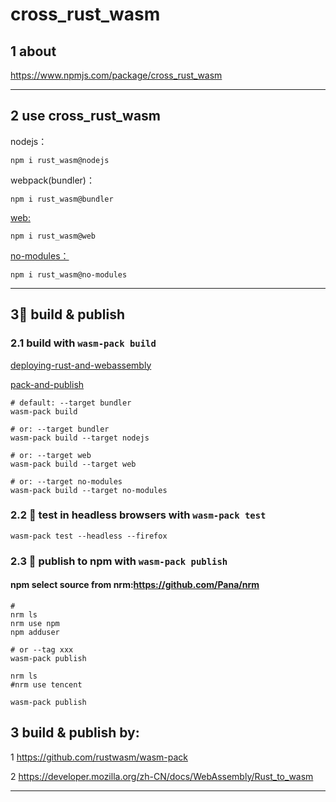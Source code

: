 # cross_rust_wasm
## 1 about

https://www.npmjs.com/package/cross_rust_wasm

---

## 2 use cross_rust_wasm
nodejs：
```shell
npm i rust_wasm@nodejs
```

webpack(bundler)：
```shell
npm i rust_wasm@bundler
```

[web:](https://rustwasm.github.io/docs/wasm-bindgen/examples/without-a-bundler.html)
```shell
npm i rust_wasm@web
```
[no-modules：](https://rustwasm.github.io/docs/wasm-bindgen/examples/without-a-bundler.html)
```shell
npm i rust_wasm@no-modules
```

---

## 3🚴 build & publish
### 2.1 build with `wasm-pack build`

[deploying-rust-and-webassembly](https://rustwasm.github.io/docs/wasm-bindgen/reference/deployment.html)

[pack-and-publish](https://rustwasm.github.io/wasm-pack/book/commands/pack-and-publish.html)
```
# default: --target bundler
wasm-pack build

# or: --target bundler
wasm-pack build --target nodejs

# or: --target web
wasm-pack build --target web

# or: --target no-modules
wasm-pack build --target no-modules

```

### 2.2 🔬 test in headless browsers with `wasm-pack test`

```
wasm-pack test --headless --firefox
```

### 2.3 🎁 publish to npm with `wasm-pack publish`
#### npm select source from nrm:https://github.com/Pana/nrm
```shell
# 
nrm ls
nrm use npm
npm adduser

# or --tag xxx
wasm-pack publish

nrm ls
#nrm use tencent
```

```
wasm-pack publish
```

## 3 build & publish by:
1 https://github.com/rustwasm/wasm-pack

2 https://developer.mozilla.org/zh-CN/docs/WebAssembly/Rust_to_wasm

---
